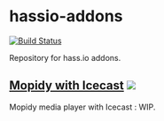 # hassio-addons
[![Build Status](https://travis-ci.org/levsa/hassio-addons.svg?branch=master)](https://travis-ci.org/levsa/hassio-addons)

Repository for hass.io addons.

## [Mopidy with Icecast](https://github.com/levsa/hassio-addons/tree/master/mopidy-icecast) [![](https://images.microbadger.com/badges/version/bestlibre/armhf-mopidy.svg)](https://microbadger.com/images/bestlibre/armhf-mopidy "Get your own version badge on microbadger.com")

Mopidy media player with Icecast : WIP.


